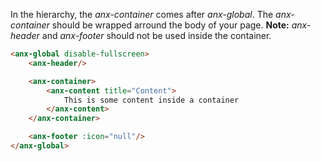 In the hierarchy, the *anx-container* comes after *anx-global*. The *anx-container* should be wrapped arround the body of your page. **Note:** *anx-header* and *anx-footer* should not be used inside the container.

```html
<anx-global disable-fullscreen>
    <anx-header/>

    <anx-container>
        <anx-content title="Content">
            This is some content inside a container
        </anx-content>
    </anx-container>

    <anx-footer :icon="null"/>
</anx-global>
```